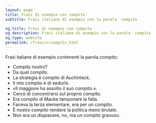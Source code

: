 ```yaml
---
layout: page
title: Frasi di esempio con compito 
subtitle: Frasi italiane di esempio con la parola  compito

og_title: Frasi di esempio con compito 
og_description: Frasi italiane di esempio con la parola  compito
og_type: website
permalink: /frasi/c/compito.html
---
```


Frasi italiane di esempio contenenti la parola compito:


- Compito nostro?
- Da quel compito.
- La strategia è compito di Auchinleck.
- Il mio compito è di sedurlo.
- «Il maggiore ha assolto il suo compito.».
- Cercò di concentrarsi sul proprio compito.
- Era compito di Macke tamponare la falla.
- Faceva la terza elementare, era per un compito.
- È nostro compito rendere la politica meno brutale.
- Non era un dispiacere, no, ma un compito gravoso.

